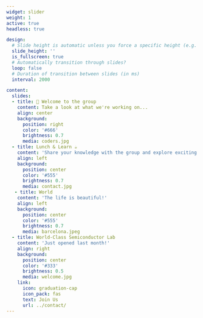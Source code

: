 ```yaml
---
widget: slider
weight: 1
active: true
headless: true

design:
  # Slide height is automatic unless you force a specific height (e.g. '400px')
  slide_height: ''
  is_fullscreen: true
  # Automatically transition through slides?
  loop: false
  # Duration of transition between slides (in ms)
  interval: 2000

content:
  slides:
  - title: 👋 Welcome to the group
    content: Take a look at what we're working on...
    align: center
    background:
      position: right
      color: '#666'
      brightness: 0.7
      media: coders.jpg
  - title: Lunch & Learn ☕️
    content: 'Share your knowledge with the group and explore exciting new topics together!'
    align: left
    background:
      position: center
      color: '#555'
      brightness: 0.7
      media: contact.jpg
   - title: World 
    content: 'The life is beautiful!'
    align: left
    background:
      position: center
      color: '#555'
      brightness: 0.7
      media: barcelona.jpeg
  - title: World-Class Semiconductor Lab
    content: 'Just opened last month!'
    align: right
    background:
      position: center
      color: '#333'
      brightness: 0.5
      media: welcome.jpg
    link:
      icon: graduation-cap
      icon_pack: fas
      text: Join Us
      url: ../contact/
---
```

